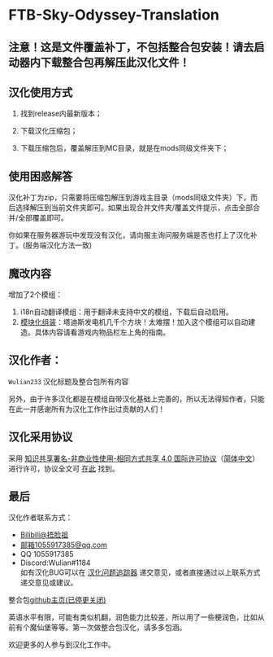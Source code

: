 # FTB-Sky-Odyssey-Translation
## 注意！这是文件覆盖补丁，不包括整合包安装！请去启动器内下载整合包再解压此汉化文件！
## 汉化使用方式
 1. 找到release内最新版本；

 2. 下载汉化压缩包；

 3. 下载压缩包后，覆盖解压到MC目录，就是在mods同级文件夹下；

## 使用困惑解答
汉化补丁为zip，只需要将压缩包解压到游戏主目录（mods同级文件夹）下，而后选择解压到当前文件夹即可。如果出现合并文件夹/覆盖文件提示，点击全部合并/全部覆盖即可。

你如果在服务器游玩中发现没有汉化，请向服主询问服务端是否也打上了汉化补丁。(服务端汉化方法一致)

## 魔改内容 

增加了2个模组：
 1. i18n自动翻译模组：用于翻译未支持中文的模组，下载后自动启用。
 2. [模块化组装](https://www.mcmod.cn/class/5210.html)：塔迪斯发电机几千个方块！太难摆！加入这个模组可以自动建造。具体内容请看游戏内物品栏左上角的指南。

## 汉化作者：

`Wulian233` 汉化标题及整合包所有内容

另外，由于许多汉化都是在模组自带汉化基础上完善的，所以无法得知作者，只能在此一并感谢所有为汉化工作作出过贡献的人们！

## 汉化采用协议
采用 [知识共享署名-非商业性使用-相同方式共享 4.0 国际许可协议](https://creativecommons.org/licenses/by-nc-sa/4.0/)（[简体中文](https://creativecommons.org/licenses/by-nc-sa/4.0/deed.zh)）进行许可，协议全文可 [在此](./license) 找到。<br>

## 最后

汉化作者联系方式：
- [Bilibili@捂脸祖](https://m.bilibili.com/space/449728222/)
- 邮箱1055917385@qq.com
- QQ 1055917385
- Discord:Wulian#1184<br>
如有汉化BUG可以在 [汉化问题追踪器](https://github.com/Wulian233/FTB-Sky-Odyssey-Translation/issues) 递交意见，或者直接通过以上联系方式递交意见或建议。<br>

整合包[github主页(已停更关闭)](https://github.com/FTBTeam/FTB-Sky-Odyssey/)<br>

英语水平有限，可能有类似机翻，润色能力比较差，所以用了一些梗润色，比如从前有个魔仙堡等等。第一次做整合包汉化，请多多包涵。

欢迎更多的人参与到汉化工作中。
